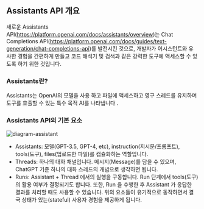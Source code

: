 ## Assistants API 개요
새로운 Assistants API(https://platform.openai.com/docs/assistants/overview)는 Chat Completions API(https://platform.openai.com/docs/guides/text-generation/chat-completions-api)를 발전시킨 것으로, 개발자가 어시스턴트와 유사한 경험을 간편하게 만들고 코드 해석기 및 검색과 같은 강력한 도구에 액세스할 수 있도록 하기 위한 것입니다.

### Assistants란?
Assistants는 OpenAI의 모델을 사용 하고 파일에 액세스하고 영구 스레드를 유지하며 도구를 호출할 수 있는 특수 목적 AI를 나타냅니다 .

### Assistants API의 기본 요소

![diagram-assistant](https://github.com/sjk0503/chatAPP/assets/100744515/67c1571d-a763-4c5e-8a32-b7ac8a6fbab8)

- Assistants: 모델(GPT-3.5, GPT-4, etc), instruction(지시문/프롬프트), tools(도구), files(업로드한 파일)를 캡슐화하는 역할입니다.
- Threads: 하나의 대화 채널입니다. 메시지(Message)를 담을 수 있으며, ChatGPT 기준 하나의 대화 스레드의 개념으로 생각하면 됩니다.
- Runs: Assistant + Thread 에서의 실행을 구동합니다. Run 단계에서 tools(도구) 의 활용 여부가 결정되기도 합니다. 또한, Run 을 수행한 후 Assistant 가 응답한 결과를 처리할 때도 사용할 수 있습니다.
위의 요소들이 유기적으로 동작하면서 결국 상태가 있는(stateful) 사용자 경험을 제공하게 됩니다.
